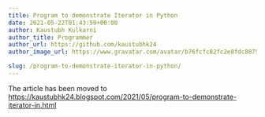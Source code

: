 ```yaml
---
title: Program to demonstrate Iterator in Python
date: 2021-05-22T01:43:59+00:00
author: Kaustubh Kulkarni
author_title: Programmer
author_url: https://github.com/kaustubhk24
author_image_url: https://www.gravatar.com/avatar/b76fcfc82fc2e8fdc8075636f1735f61?s=200

slug: /program-to-demonstrate-iterator-in-python/
---
```

The article has been moved to https://kaustubhk24.blogspot.com/2021/05/program-to-demonstrate-iterator-in.html